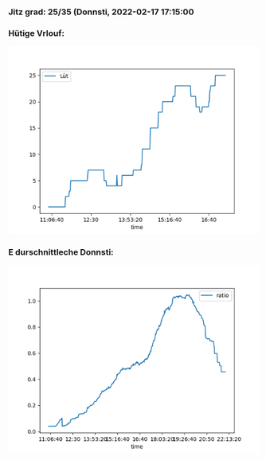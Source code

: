 ### Jitz grad: 25/35 (Donnsti, 2022-02-17 17:15:00

### Hütige Vrlouf:
![Graph](Today.png)

### E durschnittleche Donnsti:
![Graph](Donnsti.png)